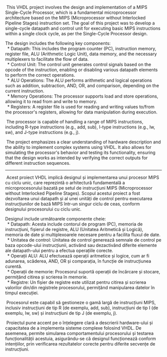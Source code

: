 &nbsp;This VHDL project involves the design and implementation of a MIPS Single-Cycle Processor, which is a fundamental microprocessor architecture based on the MIPS (Microprocessor without Interlocked Pipeline Stages) instruction set. The goal of this project was to develop a single-cycle datapath and control unit for executing basic MIPS instructions within a single clock cycle, as per the Single-Cycle Processor design.

The design includes the following key components:  
&ensp;* Datapath: This includes the program counter (PC), instruction memory, register file, ALU (Arithmetic Logic Unit), data memory, and the necessary multiplexers to facilitate the flow of data.  
&ensp;* Control Unit: The control unit generates control signals based on the opcode of the instruction, enabling or disabling various datapath elements to perform the correct operations.  
&ensp;* ALU Operations: The ALU performs arithmetic and logical operations such as addition, subtraction, AND, OR, and comparison, depending on the current instruction.  
&ensp;* Memory Operations: The processor supports load and store operations, allowing it to read from and write to memory.  
&ensp;* Registers: A register file is used for reading and writing values to/from the processor's registers, allowing for data manipulation during execution.  

&nbsp;The processor is capable of handling a range of MIPS instructions, including R-type instructions (e.g., add, sub), I-type instructions (e.g., lw, sw), and J-type instructions (e.g., j).

&nbsp;The project emphasizes a clear understanding of hardware description and the ability to implement complex systems using VHDL. It also allows for simulating the processor's behavior and testing its functionality, ensuring that the design works as intended by verifying the correct outputs for different instruction sequences.

---------------------------------------------------------------------------------------------------------------------------------------------------------------------------------------------------------------------

&nbsp;Acest proiect VHDL implică designul și implementarea unui procesor MIPS cu ciclu unic, care reprezintă o arhitectură fundamentală a microprocesorului bazată pe setul de instrucțiuni MIPS (Microprocessor without Interlocked Pipeline Stages). Scopul acestui proiect a fost dezvoltarea unui datapath și al unei unități de control pentru executarea instrucțiunilor de bază MIPS într-un singur ciclu de ceas, conform designului procesorului cu ciclu unic.

Designul include următoarele componente cheie:  
&ensp;* Datapath: Acesta include contorul de program (PC), memoria de instrucțiuni, fișierul de registre, ALU (Unitatea Aritmetică și Logică), memoria de date și multiplexoarele necesare pentru a facilita fluxul de date.  
&ensp;* Unitatea de control: Unitatea de control generează semnale de control pe baza opcode-ului instrucțiunii, activând sau dezactivând diferite elemente ale datapath-ului pentru a efectua operațiile corecte.  
&ensp;* Operații ALU: ALU efectuează operații aritmetice și logice, cum ar fi adunarea, scăderea, AND, OR și comparația, în funcție de instrucțiunea curentă.  
&ensp;* Operații de memorie: Procesorul suportă operații de încărcare și stocare, permițând citirea și scrierea în memorie.  
&ensp;* Registre: Un fișier de registre este utilizat pentru citirea și scrierea valorilor din/din registrele procesorului, permițând manipularea datelor în timpul execuției.  

&nbsp;Procesorul este capabil să gestioneze o gamă largă de instrucțiuni MIPS, inclusiv instrucțiuni de tip R (de exemplu, add, sub), instrucțiuni de tip I (de exemplu, lw, sw) și instrucțiuni de tip J (de exemplu, j).

&nbsp;Proiectul pune accent pe o înțelegere clară a descrierii hardware-ului și capacitatea de a implementa sisteme complexe folosind VHDL. De asemenea, permite simularea comportamentului procesorului și testarea funcționalității acestuia, asigurându-se că designul funcționează conform intențiilor, prin verificarea rezultatelor corecte pentru diferite secvențe de instrucțiuni.
